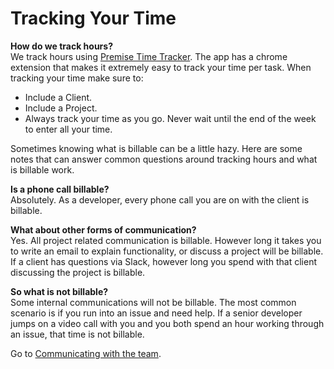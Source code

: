# Tracking Your Time

**How do we track hours?**  
We track hours using [Premise Time Tracker](https://premisetimetracker.com). The app has a chrome extension that makes it extremely easy to track your time per task. When tracking your time make sure to:  
* Include a Client.  
* Include a Project.  
* Always track your time as you go. Never wait until the end of the week to enter all your time.

Sometimes knowing what is billable can be a little hazy. Here are some notes that can answer common questions around tracking hours and what is billable work. 

**Is a phone call billable?**  
Absolutely. As a developer, every phone call you are on with the client is billable.  

**What about other forms of communication?**  
Yes. All project related communication is billable. However long it takes you to write an email to explain functionality, or discuss a project will be billable. If a client has questions via Slack, however long you spend with that client discussing the project is billable.

**So what is not billable?**  
Some internal communications will not be billable. The most common scenario is if you run into an issue and need help. If a senior developer jumps on a video call with you and you both spend an hour working through an issue, that time is not billable.

Go to [Communicating with the team](../Team%20Communication).